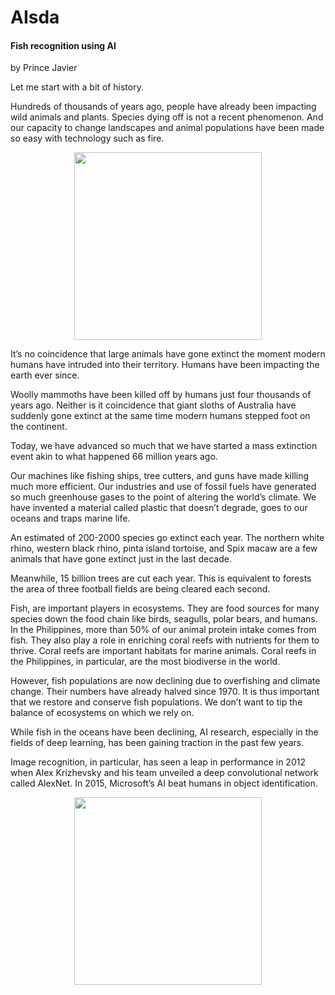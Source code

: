 # AIsda
#### Fish recognition using AI
by Prince Javier

Let me start with a bit of history. 

Hundreds of thousands of years ago, people have already been impacting wild animals and plants. Species dying off is not a recent phenomenon. And our capacity to change landscapes and animal populations have been made so easy with technology such as fire.

<div style="text-align:center"><img src = 'https://images.unsplash.com/photo-1483917841983-f83104f9ffa5?ixlib=rb-1.2.1&ixid=eyJhcHBfaWQiOjEyMDd9&auto=format&fit=crop&w=761&q=80' width="300"></div>

It’s no coincidence that large animals have gone extinct the moment modern humans have intruded into their territory. Humans have been impacting the earth ever since.

Woolly mammoths have been killed off by humans just four thousands of years ago. Neither is it coincidence that giant sloths of Australia have suddenly gone extinct at the same time modern humans stepped foot on the continent. 

Today, we have advanced so much that we have started a mass extinction event akin to what happened 66 million years ago.

Our machines like fishing ships, tree cutters, and guns have made killing much more efficient. Our industries and use of fossil fuels have generated so much greenhouse gases to the point of altering the world’s climate. We have invented a material called plastic that doesn’t degrade, goes to our oceans and traps marine life.

An estimated of 200-2000 species go extinct each year. The northern white rhino, western black rhino, pinta island tortoise, and Spix macaw are a few animals that have gone extinct just in the last decade. 

Meanwhile, 15 billion trees are cut each year. This is equivalent to forests the area of three football fields are being cleared each second. 

Fish, are important players in ecosystems. They are food sources for many species down the food chain like birds, seagulls, polar bears, and humans. In the Philippines, more than 50% of our animal protein intake comes from fish. They also play a role in enriching coral reefs with nutrients for them to thrive. Coral reefs are important habitats for marine animals. Coral reefs in the Philippines, in particular, are the most biodiverse in the world.

However, fish populations are now declining due to overfishing and climate change. Their numbers have already halved since 1970. It is thus important that we restore and conserve fish populations. We don’t want to tip the balance of ecosystems on which we rely on.

While fish in the oceans have been declining, AI research, especially in the fields of deep learning, has been gaining traction in the past few years. 

Image recognition, in particular, has seen a leap in performance in 2012 when Alex Krizhevsky and his team unveiled a deep convolutional network called AlexNet. In 2015, Microsoft’s AI beat humans in object identification.

<div style="text-align:center"><img src = 'https://images.unsplash.com/photo-1483917841983-f83104f9ffa5?ixlib=rb-1.2.1&ixid=eyJhcHBfaWQiOjEyMDd9&auto=format&fit=crop&w=761&q=80' width="300"></div>


